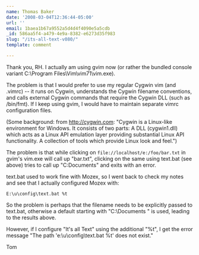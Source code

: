 ```yaml
---
name: Thomas Baker
date: '2008-03-04T12:36:44-05:00'
url: ''
email: 1baea1b67a9552a5d4d4f4090e5a5cdb
_id: 586aa5f4-a479-4e9a-8382-e6273d35f983
slug: "/its-all-text-v080/"
template: comment

---
```


Thank you, RH.  I actually am using gvim now (or rather the 
bundled console variant C:\Program Files\Vim\vim71\vim.exe).

The problem is that I would prefer to use my regular Cygwin vim 
(and .vimrc) -- it runs on Cygwin, understands the Cygwin filename 
conventions, and calls external Cygwin commands that require the 
Cygwin DLL (such as /bin/fmt).  If I keep using gvim, I would have 
to maintain separate vimrc configuration files.

(Some background: from http://cygwin.com:
"Cygwin is a Linux-like environment for Windows. 
It consists of two parts: A DLL (cygwin1.dll) which acts as a 
Linux API emulation layer providing substantial Linux API functionality.
A collection of tools which provide Linux look and feel.")

The problem is that while clicking on <code>file://localhost/e:/foo/bar.txt</code>
in gvim's vim.exe will call up "bar.txt", clicking on the same using text.bat (see 
above) tries to call up "C:Documents" and exits with an error.  

text.bat used to work fine with Mozex, so I went back to check my
notes and see that I actually configured Mozex with:

    E:\u\config\text.bat %t

So the problem is perhaps that the filename needs to be explicitly
passed to text.bat, otherwise a default starting with "C:\Documents "
is used, leading to the results above.

However, if I configure "It's all Text" using the additional "%t", I 
get the error message "The path 'e:\u\config\text.bat %t' does not 
exist."

Tom
